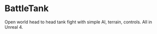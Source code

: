 # BattleTank
Open world head to head tank fight with simple AI, terrain, controls. All in Unreal 4.
